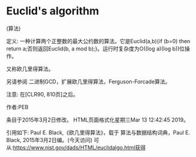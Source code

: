 # Euclid's algorithm


(算法)



定义:
一种计算两个正整数的最大公约数的算法。它是Euclid(a,b){if (b=0) then return a;否则返回Euclid(b, a mod b);}。运行时复杂度为O((log a)(log b))位操作。



又称欧几里得算法。



另请参阅
二进制GCD，扩展欧几里得算法，Ferguson-Forcade算法。



注意:
在[CLR90, 810页]之后。


作者:PEB







条目于2015年3月2日修改。
HTML页面格式化星期三Mar 13 12:42:45 2019。



引用如下:
Paul E. Black,《欧几里得算法》，载于
算法与数据结构词典，Paul E. Black, 2015年3月2日编。(今天访问)
可从:https://www.nist.gov/dads/HTML/euclidalgo.html获得